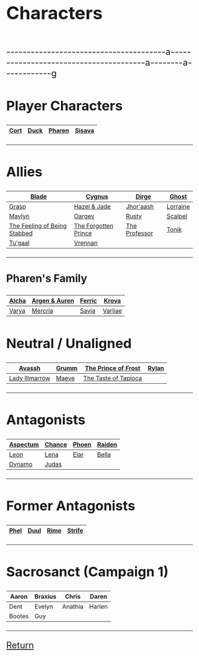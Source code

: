 <link rel="stylesheet" href="https://cdn.jsdelivr.net/npm/rpg-awesome@latest/css/rpg-awesome.min.css">
<link rel="stylesheet" href="https://cdn.jsdelivr.net/npm/remixicon@4.5.0/fonts/remixicon.min.css"> 
<span style="font-size: 24px;">

# Characters
<br>
---------------------------------------a---------------------------------------a--------a------------g

## Player Characters

| [Cort](-Player/Cort.md) <i class="ra ra-super-mushroom"></i>  | [Duck](-Player/Duck.md) <i class="ri-music-2-line"></i> | [Pharen](-Player/Pharen.md) <i class="ra ra-lightning-bolt"></i>  | [Sisava](-Player/Sisava.md) <i class="ra ra-snake"></i> |
| ----------------------------------------------------------- | ----------------------- | --------------------------- | --------------------------- |

<hr>

## Allies


| [Blade](Blade.md) <i class="ri-checkbox-blank-line"></i>                                              | [Cygnus](Cygnus.md) <i class="ri-checkbox-blank-line"></i>                            | [Dirge](Dirge.md) <i class="ri-checkbox-blank-line"></i>               | [Ghost](Ghost.md) <i class="ri-checkbox-blank-line"></i>       |
| --------------------------------------------------------------- | ----------------------------------------------- | --------------------------------- | ----------------------- |
| [Grasp](Grasp.md)  <i class="ri-hand"></i>                                               | [Hazel & Jade](Hazel-and-Jade.md) <i class="ra ra-two-hearts"></i>              | [Jhor'aash](Jhor'aash.md) <i class="ra ra-shotgun-shell"></i>          | [Lorraine](Lorraine.md) <i class="ra ra-feather-wing"></i>|
| [Maylyn](Maylyn.md)  <i class="ra ra-candle"></i>                                             | [Oargev](Oargev.md) <i class="ra ra-crown"></i>                              | [Rusty](Rusty.md) <i class="ra ra-tentacle"></i>                  | [Scalpel](Scalpel.md) <i class="ri-syringe-line"></i>   |
| [The Feeling of Being Stabbed](The-Feeling-of-Being-Stabbed.md) <i class="ri-triangle-line"></i> | [The Forgotten Prince](The-Forgotten-Prince.md) <i class="ra ra-arcane-mask"></i> | [The Professor](The-Professor.md) <i class="ri-glasses-line"></i> | [Tonik](Tonik.md) <i class="ri-settings-4-line"></i>       |
| [Tu'gaal](Tu'gaal.md) <i class="ri-eth-line"></i>                                           | [Vrennan](Vrennan.md) <i class="ra ra-fire"></i>                           |                                   |                         |
<hr>

### Pharen's Family


| [Alcha](-Pharen-Family/Alcha.md) <i class="ri-checkbox-blank-line"></i> | [Argen & Auren](-Pharen-Family/Argen-and-Auren.md) <i class="ri-checkbox-blank-line"></i> | [Ferric](-Pharen-Family/Ferric.md) <i class="ri-checkbox-blank-line"></i> | [Krova](-Pharen-Family/Krova.md) <i class="ri-checkbox-blank-line"></i>     |
| -------------------------------- | ---------------------------------------------------- | ---------------------------------- | ------------------------------------ |
| [Varya](-Pharen-Family/Varya.md) <i class="ri-checkbox-blank-line"></i> | [Mercria](-Pharen-Family/Mercria.md) <i class="ri-checkbox-blank-line"></i>                 | [Savia](-Pharen-Family/Savia.md) <i class="ri-checkbox-blank-line"></i>   | [Varliae](-Pharen-Family/Varliae.md) <i class="ri-checkbox-blank-line"></i> |

## Neutral / Unaligned


| [Avassh](Avassh.md) <i class="ra ra-dead-tree"></i>                               | [Grumm](Grumm.md) <i class="ri-candle-line"></i> | [The Prince of Frost](The-Prince-of-Frost.md) <i class="ra ra-frost-emblem"></i>  | [Rylan](Rylan.md) <i class="ri-eye-off-line"></i> |
| -------------------------------------------------- | ----------------- | ----------------------------------------------- | ----------------- |
| [Lady Illmarrow](-Pharen-Family/Lady-Illmarrow.md) <i class="ra ra-death-skull"></i> | [Maeve](Maeve.md) <i class="ri-checkbox-blank-line"></i> | [The Taste of Tapioca](The-Taste-of-Tapioca.md) <i class="ri-cup-line"></i> |                   |
<hr>

## Antagonists


| [Aspectum](Aspectum.md) <i class="ra ra-bleeding-eye"></i> | [Chance](Chance.md) <i class="ra ra-hearts-card"></i> | [Phoen](Phoen.md) <i class="ra ra-feathered-wing"></i> | [Raiden](Raiden.md) <i class="ra ra-lightning-trio"></i> |
| ----------------------- | ------------------- | ----------------- | ------------------- |
| [Leon](Leon.md) <i class="ra ra-lightning-sword"></i>         | [Lena](Lena.md) <i class="ra ra-venomous-snake"></i>     | [Elar](Elar.md) <i class="ri-checkbox-blank-line"></i>   | [Bella](Bella.md) <i class="ri-eye-line"></i>   |
| [Dynamo](Dynamo.md) <i class="ri-shield-cross-line"></i>     | [Judas](Judas.md) <i class="ri-checkbox-blank-line"></i>   |                   |                     |
<hr>

## Former Antagonists


| [Phel](Phel.md) <i class="ri-checkbox-blank-line"></i> | [Duul](Duul.md) <i class="ri-checkbox-blank-line"></i> | [Rime](Rime.md) <i class="ri-checkbox-blank-line"></i> | [Strife](Strife.md) <i class="ri-checkbox-blank-line"></i> |
| --------------- | --------------- | --------------- | ------------------- |
<hr>

## Sacrosanct (Campaign 1)


| Aaron  | Braxius | Chris   | Daren  |
| ------ | ------- | ------- | ------ |
| Dent   | Evelyn  | Anathia | Harlen |
| Bootes | Guy     |         |        |
<hr>


[Return](../../README.md)

